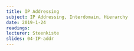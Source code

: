 ```yaml
---
title: IP Addressing
subject: IP Addressing, Interdomain, Hierarchy
date: 2019-1-24
readings:
lecturer: Steenkiste
slides: 04-IP-addr
---
```

